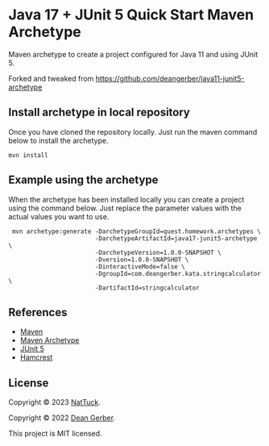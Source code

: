
# Java 17 + JUnit 5 Quick Start Maven Archetype

Maven archetype to create a project configured for Java 11 and using JUnit 5.

Forked and tweaked from https://github.com/deangerber/java11-junit5-archetype

## Install archetype in local repository

Once you have cloned the repository locally. Just run the maven
command below to install the archetype.

``` shell
mvn install
```

## Example using the archetype

When the archetype has been installed locally you can create a project
using the command below. Just replace the parameter values with the
actual values you want to use.

``` shell
 mvn archetype:generate -DarchetypeGroupId=quest.homework.archetypes \
                        -DarchetypeArtifactId=java17-junit5-archetype \
                        -DarchetypeVersion=1.0.0-SNAPSHOT \
                        -Dversion=1.0.0-SNAPSHOT \
                        -DinteractiveMode=false \
                        -DgroupId=com.deangerber.kata.stringcalculator \
                        -DartifactId=stringcalculator
```

## References

 * [Maven](https://maven.apache.org)
 * [Maven Archetype](https://maven.apache.org/guides/introduction/introduction-to-archetypes.html)
 * [JUnit 5](https://junit.org/junit5/)
 * [Hamcrest](http://hamcrest.org/JavaHamcrest/)

## License

Copyright © 2023 [NatTuck](https://github.com/NatTuck).

Copyright © 2022 [Dean Gerber](https://github.com/deangerber).

This project is MIT licensed.
